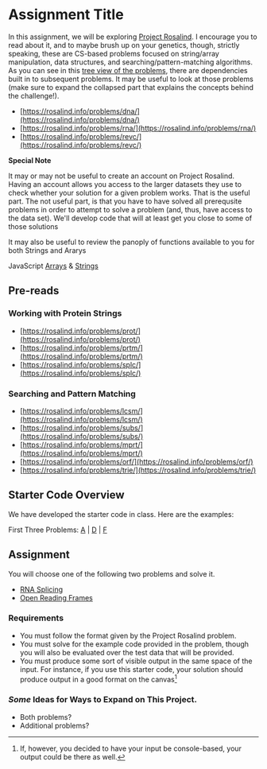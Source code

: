 # Assignment Title

In this assignment, we will be exploring [Project Rosalind](https://rosalind.info/). I encourage you to read about it, and to maybe brush up on your genetics, though, strictly speaking, these are CS-based problems focused on string/array manipulation, data structures, and searching/pattern-matching algorithms. As you can see in this [tree view of the problems](https://rosalind.info/problems/tree-view/), there are dependencies built in to subsequent problems. It may be useful to look at those problems (make sure to expand the collapsed part that explains the concepts behind the challenge!).

* [https://rosalind.info/problems/dna/](https://rosalind.info/problems/dna/)
* [https://rosalind.info/problems/rna/](https://rosalind.info/problems/rna/)
* [https://rosalind.info/problems/revc/](https://rosalind.info/problems/revc/)

**Special Note**

It may or may not be useful to create an account on Project Rosalind. Having an account allows you access to the larger datasets they use to check whether your solution for a given problem works. That is the useful part. The not useful part, is that you have to have solved all prerequsite problems in order to attempt to solve a problem (and, thus, have access to the data set). We'll develop code that will at least get you close to some of those solutions

It may also be useful to review the panoply of functions available to you for both Strings and Ararys

JavaScript [Arrays](https://developer.mozilla.org/en-US/docs/Web/JavaScript/Reference/Global_Objects/Array) & [Strings](https://developer.mozilla.org/en-US/docs/Web/JavaScript/Reference/Global_Objects/String)

## Pre-reads

### Working with Protein Strings
* [https://rosalind.info/problems/prot/](https://rosalind.info/problems/prot/)
* [https://rosalind.info/problems/prtm/](https://rosalind.info/problems/prtm/)
* [https://rosalind.info/problems/splc/](https://rosalind.info/problems/splc/)

### Searching and Pattern Matching
* [https://rosalind.info/problems/lcsm/](https://rosalind.info/problems/lcsm/)
* [https://rosalind.info/problems/subs/](https://rosalind.info/problems/subs/)
* [https://rosalind.info/problems/mprt/](https://rosalind.info/problems/mprt/)
* [https://rosalind.info/problems/orf/](https://rosalind.info/problems/orf/)
* [https://rosalind.info/problems/trie/](https://rosalind.info/problems/trie/)

## Starter Code Overview

We have developed the starter code in class. Here are the examples:

First Three Problems: [A](https://gist.github.com/gajoswald/23d3188c8553ae86b4c419874b0427fe) | [D](https://gist.github.com/gajoswald/7f1006db8644c9a63aa60f5d9f796deb) | [F](https://gist.github.com/gajoswald/1fc08315f5f3e583f403b278b8755bea) 

## Assignment 

You will choose one of the following two problems and solve it. 

* [RNA Splicing](https://rosalind.info/problems/splc/)
* [Open Reading Frames](https://rosalind.info/problems/orf/)

### Requirements

* You must follow the format given by the Project Rosalind problem. 
* You must solve for the example code provided in the problem, though you will also be evaluated over the test data that will be provided. 
* You must produce some sort of visible output in the same space of the input. For instance, if you use this starter code, your solution should produce output in a good format on the canvas[^1]

### _Some_ Ideas for Ways to Expand on This Project. 

* Both problems? 
* Additional problems?

<!--- Footnotes --->
[^1]: If, however, you decided to have your input be console-based, your output could be there as well. 